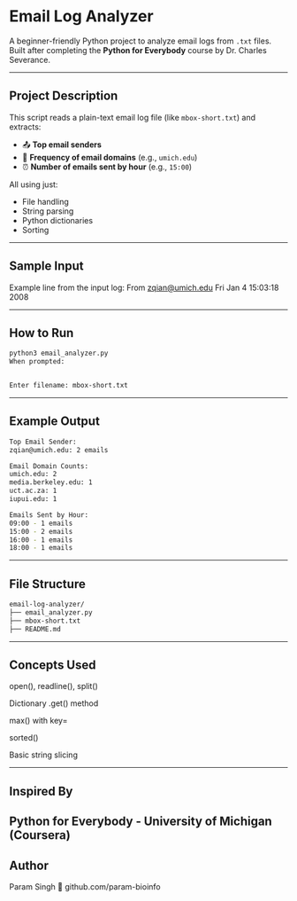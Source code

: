 # Email Log Analyzer

A beginner-friendly Python project to analyze email logs from `.txt` files.  
Built after completing the **Python for Everybody** course by Dr. Charles Severance.

---

## Project Description

This script reads a plain-text email log file (like `mbox-short.txt`) and extracts:

- 📤 **Top email senders**
- 📨 **Frequency of email domains** (e.g., `umich.edu`)
- ⏰ **Number of emails sent by hour** (e.g., `15:00`)

All using just:
- File handling
- String parsing
- Python dictionaries
- Sorting

---

## Sample Input

Example line from the input log:
From zqian@umich.edu Fri Jan 4 15:03:18 2008


---

## How to Run

```bash
python3 email_analyzer.py
When prompted:


Enter filename: mbox-short.txt
```
---
## Example Output
```bash
Top Email Sender:
zqian@umich.edu: 2 emails

Email Domain Counts:
umich.edu: 2
media.berkeley.edu: 1
uct.ac.za: 1
iupui.edu: 1

Emails Sent by Hour:
09:00 - 1 emails
15:00 - 2 emails
16:00 - 1 emails
18:00 - 1 emails
```
---

## File Structure
```bash
email-log-analyzer/
├── email_analyzer.py   
├── mbox-short.txt         
├── README.md
```
---        
## Concepts Used
open(), readline(), split()

Dictionary .get() method

max() with key=

sorted()

Basic string slicing

---
## Inspired By
Python for Everybody - University of Michigan (Coursera)
---
## Author
Param Singh
🔗 github.com/param-bioinfo

